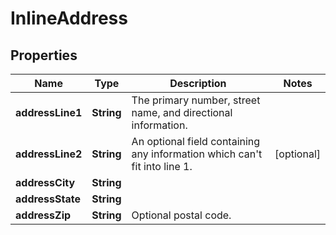 

# InlineAddress


## Properties

| Name | Type | Description | Notes |
|------------ | ------------- | ------------- | -------------|
|**addressLine1** | **String** | The primary number, street name, and directional information. |  |
|**addressLine2** | **String** | An optional field containing any information which can&#39;t fit into line 1. |  [optional] |
|**addressCity** | **String** |  |  |
|**addressState** | **String** |  |  |
|**addressZip** | **String** | Optional postal code. |  |



